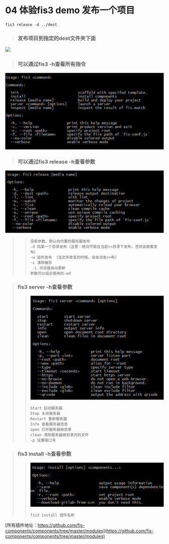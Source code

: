 # 04 体验fis3 demo 发布一个项目
```
fis3 release -d ../dest
```
>### 发布项目到指定的dest文件夹下面
![](img/show.gif)

>### 可以通过fis3 -h查看所有指令
![](img/img.png)

>### 可以通过fis3 release -h查看参数
![](img/release.png)
>>```
>>没有参数，默认向内置的服务器发布
>>-d 向某一个目录发布（注意：绝对不能在当前>>目录下发布，否则会嵌套发布）
>>-w 监听发布 （当文件改变的时候，会自动发>>布）
>>-c 清除缓存
>>	-L 浏览器自动更新
>>参数可以组合使用的-wd
>>
>>```

>### fis3 server -h查看参数
>> ![](img/server.png)
>> ```
>> Start 启动服务器
>> Stop 关闭服务器
>> Restart 重新服务器
>> Info 查看服务器信息
>> open 打开服务器根目录
>> clean 清除服务器根目录内的文件
>> -p 设置端口号
>> 
>> ```

>### fis3 install -h查看参数
>>![](img/install.png)
>> ```
>> fis3 install 组件名称
>> ```

[所有插件地址：https://github.com/fis-components/components/tree/master/modules](https://github.com/fis-components/components/tree/master/modules)